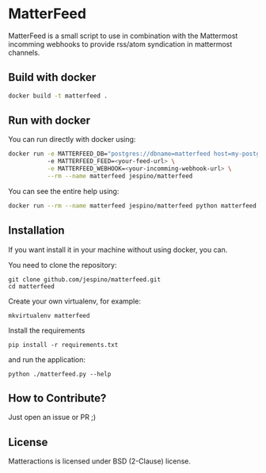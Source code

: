 MatterFeed
==========

MatterFeed is a small script to use in combination with the Mattermost
incomming webhooks to provide rss/atom syndication in mattermost channels.

Build with docker
-----------------

```sh
docker build -t matterfeed .
```

Run with docker
---------------

You can run directly with docker using:

```sh
docker run -e MATTERFEED_DB="postgres://dbname=matterfeed host=my-postgre-server user=my-username password=my-password"
           -e MATTERFEED_FEED=<your-feed-url> \
           -e MATTERFEED_WEBHOOK=<your-incomming-webhook-url> \
           --rm --name matterfeed jespino/matterfeed
```

You can see the entire help using:

```sh
docker run --rm --name matterfeed jespino/matterfeed python matterfeed.py --help
```

Installation
------------

If you want install it in your machine without using docker, you can.

You need to clone the repository:

```
git clone github.com/jespino/matterfeed.git
cd matterfeed
```

Create your own virtualenv, for example:

```
mkvirtualenv matterfeed
```

Install the requirements

```
pip install -r requirements.txt
```

and run the application:

```
python ./matterfeed.py --help
```

How to Contribute?
------------------

Just open an issue or PR ;)

License
-------

Matteractions is licensed under BSD (2-Clause) license.
